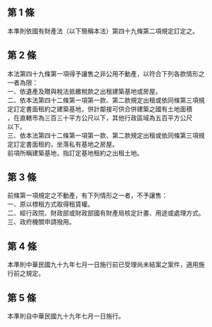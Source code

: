第 1 條
-------
本準則依國有財產法（以下簡稱本法）第四十九條第二項規定訂定之。

第 2 條
-------
本法第四十九條第一項得予讓售之非公用不動產，以符合下列各款情形之  
一者為限：  
一、依遺產及贈與稅法抵繳稅款之出租建築基地或房屋。  
二、依本法第四十二條第一項第一款、第二款規定出租或依同條第三項規  
    定訂定書面租約之建築基地，併計鄰接可供合併建築之國有土地面積  
    ，在直轄市為三百三十平方公尺以下，其他行政區域為五百平方公尺  
    以下。  
三、依本法第四十二條第一項第一款、第二款規定出租或依同條第三項規  
    定訂定書面租約，坐落私有基地之房屋。  
前項所稱建築基地，指訂定基地租約之出租土地。

第 3 條
-------
前條第一項規定之不動產，有下列情形之一者，不予讓售：  
一、原以標租方式取得租賃權。  
二、經行政院、財政部或財政部國有財產局核定計畫、用途或處理方式。  
三、政府機關申請撥用。

第 4 條
-------
本準則中華民國九十九年七月一日施行前已受理尚未結案之案件，適用施  
行前之規定。

第 5 條
-------
本準則自中華民國九十九年七月一日施行。

